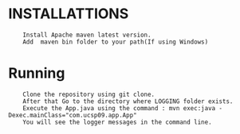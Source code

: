 # INSTALLATTIONS
        Install Apache maven latest version. 
        Add  maven bin folder to your path(If using Windows) 
# Running
        Clone the repository using git clone.
        After that Go to the directory where LOGGING folder exists.
        Execute the App.java using the command : mvn exec:java -Dexec.mainClass="com.ucsp09.app.App"
        You will see the logger messages in the command line.